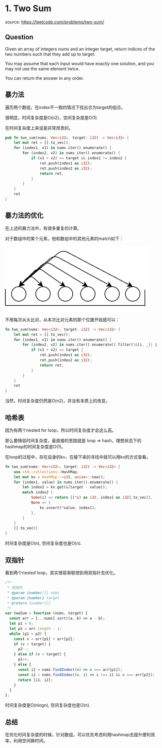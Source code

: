# 1. Two Sum

source: <https://leetcode.com/problems/two-sum/>

## Question

Given an array of integers nums and an integer target, return indices of the two numbers such that they add up to target.

You may assume that each input would have exactly one solution, and you may not use the same element twice.

You can return the answer in any order.

## 暴力法

遍历两个数组，在index不一致的情况下找出合为target的组合。

很明显，时间复杂度是O(n2)，空间复杂度是O(1).

在时间复杂度上来说是非常昂贵的。

```rs
pub fn two_sum(nums: Vec<i32>, target: i32) -> Vec<i32> {
    let mut ret = [].to_vec();
    for (index1, v1) in nums.iter().enumerate() {
        for (index2, v2) in nums.iter().enumerate() {
            if (v1 + v2) == target && index1 != index2 {
                ret.push(index1 as i32);
                ret.push(index2 as i32);
                return ret;
            }
        }
    }
    ret
}
```

## 暴力法的优化

在上述的暴力法中，有很多重复的计算。

对于数组中的某个元素，他和数组中的其他元素的match如下：

<img src='../../assets/1_two_sum.jpg' />

不用每次从头比对，从本次比对元素的那个位置开始就可以：

```rs
fn two_sum(nums: Vec<i32>, target: i32) -> Vec<i32> {
    let mut ret = [].to_vec();
    for (index1, v1) in nums.iter().enumerate() {
        for (index2, v2) in nums.iter().enumerate().filter(|&(i, _)| i > index1) {
            if (v1 + v2) == target {
                ret.push(index1 as i32);
                ret.push(index2 as i32);
                return ret;
            }
        }
    }
    ret
}
```

当然，时间复杂度仍然是O(n2)，并没有本质上的改变。

## 哈希表

因为有两个nested for loop，所以时间复杂度才会这么高。

那么要降低时间复杂度，最直接的思路就是 loop => hash，理想状态下的hashmap的时间复杂度是O(1)。

在loop的过程中，存在自身的kv，在接下来的寻找中就可以用kv的方式查看。

```rs
fn two_sum(nums: Vec<i32>, target: i32) -> Vec<i32> {
    use std::collections::HashMap;
    let mut kv = HashMap::<i32, usize>::new();
    for (index1, value) in nums.iter().enumerate() {
        let index2 = kv.get(&(target - value));
        match index2 {
            Some(i) => return [(*i) as i32, index1 as i32].to_vec(),
            None => {
                kv.insert(*value, index1);
            },
        }
    }
    [].to_vec()
}
```

时间复杂度是O(n), 空间复杂度也是O(n).

## 双指针

看到两个nested loop，其实很容易联想到用双指针去优化。

```js
/**
 * 双指针
 * @param {number[]} nums
 * @param {number} target
 * @return {number[]}
 */
var twoSum = function (nums, target) {
  const arr = [...nums].sort((a, b) => a - b);
  let p1 = 0;
  let p2 = arr.length - 1;
  while (p1 < p2) {
    const v = arr[p1] + arr[p2];
    if (v > target) {
      p2--;
    } else if (v < target) {
      p1++;
    } else {
      const i1 = nums.findIndex((v) => v === arr[p1]);
      const i2 = nums.findIndex((v, i) => i !== i1 && v === arr[p2]);
      return [i1, i2];
    }
  }
};
```

时间复杂度是O(nlogn), 空间复杂度也是O(n).

## 总结

在优化时间复杂度的时候，针对数组，可以优先考虑利用hashmap去提升便利效率，利用空间换时间。

